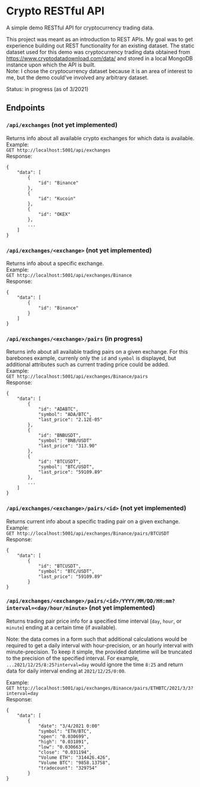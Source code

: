 # Crypto RESTful API
A simple demo RESTful API for cryptocurrency trading data.   
  
This project was meant as an introduction to REST APIs. My goal was to get experience building out REST functionality for an existing dataset. The static dataset used for this demo was cryptocurrency trading data obtained from https://www.cryptodatadownload.com/data/ and stored in a local MongoDB instance upon which the API is built.  
Note: I chose the cryptocurrency dataset because it is an area of interest to me, but the demo could've involved any arbitrary dataset.  
  
Status: in progress (as of 3/2021)  
  
## Endpoints

### `/api/exchanges` (not yet implemented)
Returns info about all available crypto exchanges for which data is available.  
Example:  
`GET http://localhost:5001/api/exchanges`  
Response:  
```
{
    "data": [
        {
            "id": "Binance"
        },
        {
            "id": "Kucoin"
        },
        {
            "id": "OKEX"
        },
        ...
    ]
}
```
  
### `/api/exchanges/<exchange>` (not yet implemented)
Returns info about a specific exchange.  
Example:  
`GET http://localhost:5001/api/exchanges/Binance`  
Response:  
```
{
    "data": [
        {
            "id": "Binance"
        }
    ]
}
```
  
### `/api/exchanges/<exchange>/pairs` (in progress)
Returns info about all available trading pairs on a given exchange. For this barebones example, currenly only the `id` and `symbol` is displayed, but additional attributes such as current trading price could be added.  
Example:  
`GET http://localhost:5001/api/exchanges/Binance/pairs`  
Response:  
```
{
    "data": [
        {
            "id": "ADABTC",
            "symbol": "ADA/BTC",
            "last_price": "2.12E-05"
        },
        {
            "id": "BNBUSDT",
            "symbol": "BNB/USDT"
            "last_price": "313.90"
        },
        {
            "id": "BTCUSDT",
            "symbol": "BTC/USDT",
            "last_price": "59109.89"
        },
        ...
    ]
}
```
  
### `/api/exchanges/<exchange>/pairs/<id>` (not yet implemented)
Returns current info about a specific trading pair on a given exchange.  
Example:  
`GET http://localhost:5001/api/exchanges/Binance/pairs/BTCUSDT`  
Response:  
```
{
    "data": [
        {
            "id": "BTCUSDT",
            "symbol": "BTC/USDT",
            "last_price": "59109.89"
        }
}
```
  
### `/api/exchanges/<exchange>/pairs/<id>/YYYY/MM/DD/HH:mm?interval=<day/hour/minute>` (not yet implemented)
Returns trading pair price info for a specified time interval (`day`, `hour`, or `minute`) ending at a certain time (if available).  
  
Note: the data comes in a form such that additional calculations would be required to get a daily interval with hour-precision, or an hourly interval with minute-precision. To keep it simple, the provided datetime will be truncated to the precision of the specified interval. For example,  
`...2021/12/25/8:25?interval=day` would ignore the time `8:25` and return data for daily interval ending at `2021/12/25/0:00`.  
  
Example:  
`GET http://localhost:5001/api/exchanges/Binance/pairs/ETHBTC/2021/3/3?interval=day`  
Response:  
```
{
    "data": [
        {
            "date": "3/4/2021 0:00"
            "symbol": "ETH/BTC",
            "open": "0.030699",
            "high": "0.031891",
            "low": "0.030663",
            "close": "0.031194",
            "Volume ETH": "314426.426",
            "Volume BTC": "9858.13758",
            "tradecount": "329754"
        }
}
``` 